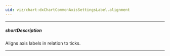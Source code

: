```yaml
---
uid: viz/chart:dxChartCommonAxisSettingsLabel.alignment
---
```

---
##### shortDescription
Aligns axis labels in relation to ticks.

---
<!--
&lt;!-- Description goes here --&gt;

-->